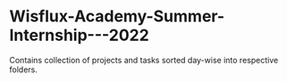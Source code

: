 # Wisflux-Academy-Summer-Internship---2022
Contains collection of projects and tasks sorted day-wise into respective folders.
